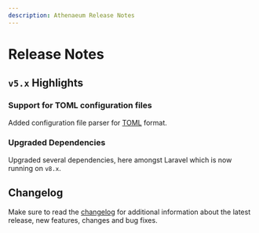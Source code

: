 ```yaml
---
description: Athenaeum Release Notes
---
```


# Release Notes

## `v5.x` Highlights

### Support for TOML configuration files

Added configuration file parser for [TOML](https://en.wikipedia.org/wiki/TOML) format.

### Upgraded Dependencies

Upgraded several dependencies, here amongst Laravel which is now running on `v8.x`.

## Changelog

Make sure to read the [changelog](https://github.com/aedart/athenaeum/blob/master/CHANGELOG.md) for additional information about the latest release, new features, changes and bug fixes. 
